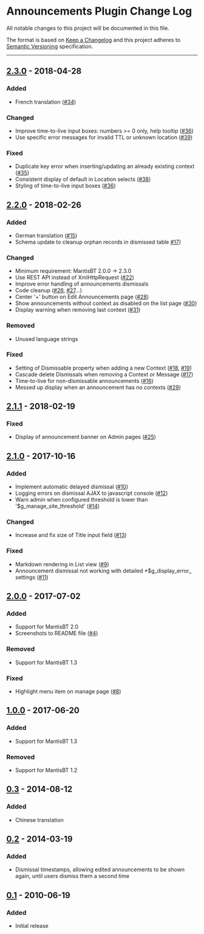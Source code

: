 # Announcements Plugin Change Log

All notable changes to this project will be documented in this file.

The format is based on [Keep a Changelog](http://keepachangelog.com/)
and this project adheres to [Semantic Versioning](http://semver.org/)
specification.

--------------------------------------------------------------------------------

## [2.3.0] - 2018-04-28

### Added

- French translation
  ([#34](https://github.com/mantisbt-plugins/Announce/issues/34))

### Changed

- Improve time-to-live input boxes: numbers >= 0 only, help tooltip
  ([#36](https://github.com/mantisbt-plugins/Announce/issues/36))
- Use specific error messages for invalid TTL or unknown location
  ([#39](https://github.com/mantisbt-plugins/Announce/issues/39))

### Fixed

- Duplicate key error when inserting/updating an already existing context
  ([#35](https://github.com/mantisbt-plugins/Announce/issues/35))
- Consistent display of default in Location selects
  ([#38](https://github.com/mantisbt-plugins/Announce/issues/38))
- Styling of time-to-live input boxes
  ([#36](https://github.com/mantisbt-plugins/Announce/issues/36))


## [2.2.0] - 2018-02-26

### Added

- German translation
  ([#15](https://github.com/mantisbt-plugins/Announce/issues/15))
- Schema update to cleanup orphan records in dismissed table
  [#17](https://github.com/mantisbt-plugins/Announce/issues/17))

### Changed

- Minimum requirement: MantisBT 2.0.0 → 2.3.0
- Use REST API instead of XmlHttpRequest
  ([#22](https://github.com/mantisbt-plugins/snippets/issues/22))
- Improve error handling of announcements dismissals
- Code cleanup
  ([#26](https://github.com/mantisbt-plugins/snippets/issues/26),
  [#27](https://github.com/mantisbt-plugins/snippets/issues/27)...)
- Center '+' button on Edit Announcements page
  ([#28](https://github.com/mantisbt-plugins/snippets/issues/28))
- Show announcements without context as disabled on the list page
  ([#30](https://github.com/mantisbt-plugins/snippets/issues/30))
- Display warning when removing last context
  ([#31](https://github.com/mantisbt-plugins/snippets/issues/31))

### Removed

- Unused language strings

### Fixed

- Setting of Dismissable property when adding a new Context
  ([#18](https://github.com/mantisbt-plugins/Announce/issues/18),
  [#19](https://github.com/mantisbt-plugins/Announce/issues/19))
- Cascade delete Dismissals when removing a Context or Message
  ([#17](https://github.com/mantisbt-plugins/Announce/issues/17))
- Time-to-live for non-dismissable announcements
  ([#16](https://github.com/mantisbt-plugins/Announce/issues/16))
- Messed up display when an announcement has no contexts
  ([#29](https://github.com/mantisbt-plugins/Announce/issues/29))


## [2.1.1] - 2018-02-19

### Fixed

- Display of announcement banner on Admin pages
  ([#25](https://github.com/mantisbt-plugins/Announce/issues/25))


## [2.1.0] - 2017-10-16

### Added

- Implement automatic delayed dismissal
  ([#10](https://github.com/mantisbt-plugins/Announce/issues/10))
- Logging errors on dismissal AJAX to javascript console
  ([#12](https://github.com/mantisbt-plugins/Announce/issues/12))
- Warn admin when configured threshold is lower than '$g_manage_site_threshold'
  ([#14](https://github.com/mantisbt-plugins/Announce/issues/14))

### Changed

- Increase and fix size of Title input field
  ([#13](https://github.com/mantisbt-plugins/Announce/issues/13))

### Fixed

- Markdown rendering in List view
  ([#9](https://github.com/mantisbt-plugins/Announce/issues/9))
- Announcement dismissal not working with detailed *$g_display_error_ settings
  ([#11](https://github.com/mantisbt-plugins/Announce/issues/11))


## [2.0.0] - 2017-07-02

### Added

- Support for MantisBT 2.0
- Screenshots to README file
  ([#4](https://github.com/mantisbt-plugins/Announce/issues/4))

### Removed

- Support for MantisBT 1.3

### Fixed

- Highlight menu item on manage page
  ([#8](https://github.com/mantisbt-plugins/Announce/issues/8))


## [1.0.0] - 2017-06-20

### Added

- Support for MantisBT 1.3

### Removed

- Support for MantisBT 1.2


## [0.3] - 2014-08-12

### Added

- Chinese translation


## [0.2] - 2014-03-19

### Added

- Dismissal timestamps, allowing edited announcements to be shown again,
  until users dismiss them a second time


## [0.1] - 2010-06-19

### Added

- Initial release


[Unreleased]: https://github.com/mantisbt-plugins/Announce/compare/v2.3.0...HEAD

[2.3.0]: https://github.com/mantisbt-plugins/Announce/compare/v2.2.0...v2.3.0
[2.2.0]: https://github.com/mantisbt-plugins/Announce/compare/v2.1.1...v2.2.0
[2.1.1]: https://github.com/mantisbt-plugins/Announce/compare/v2.1.0...v2.1.1
[2.1.0]: https://github.com/mantisbt-plugins/Announce/compare/v2.0.0...v2.1.0
[2.0.0]: https://github.com/mantisbt-plugins/Announce/compare/v1.0.0...v2.0.0
[1.0.0]: https://github.com/mantisbt-plugins/Announce/compare/v0.3...v1.0.0
[0.3]: https://github.com/mantisbt-plugins/Announce/compare/v0.2...v0.3
[0.2]: https://github.com/mantisbt-plugins/Announce/compare/v0.1...v0.2
[0.1]: https://github.com/mantisbt-plugins/Announce/compare/2691884669c6cccf8b51bc1fdc1124d847dbd1d6...v0.1
